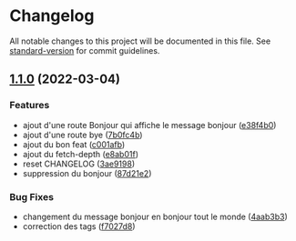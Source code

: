 # Changelog

All notable changes to this project will be documented in this file. See [standard-version](https://github.com/conventional-changelog/standard-version) for commit guidelines.

## [1.1.0](https://github.com/kilrasemifir/devops-cd/compare/v1.0.1...v1.1.0) (2022-03-04)


### Features

* ajout d'une route Bonjour qui affiche le message bonjour ([e38f4b0](https://github.com/kilrasemifir/devops-cd/commit/e38f4b01678c0e2bdbd9493961829b7bf67f208f))
* ajout d'une route bye ([7b0fc4b](https://github.com/kilrasemifir/devops-cd/commit/7b0fc4b27372ac9d775c21b374eb41c73430caa4))
* ajout du bon feat ([c001afb](https://github.com/kilrasemifir/devops-cd/commit/c001afbfa86d38ce56af506e8128ad5a21b05d7b))
* ajout du fetch-depth ([e8ab01f](https://github.com/kilrasemifir/devops-cd/commit/e8ab01f575fba429507620ee71c0b597271a6391))
* reset CHANGELOG ([3ae9198](https://github.com/kilrasemifir/devops-cd/commit/3ae9198e975aa3895daa4f36a6c5e6afe8d8bba8))
* suppression du bonjour ([87d21e2](https://github.com/kilrasemifir/devops-cd/commit/87d21e2ae536908eb405d31006c605d821b3c05a))


### Bug Fixes

* changement du message bonjour en bonjour tout le monde ([4aab3b3](https://github.com/kilrasemifir/devops-cd/commit/4aab3b337a536c41f92e9dfc1444e968213e5d32))
* correction des tags ([f7027d8](https://github.com/kilrasemifir/devops-cd/commit/f7027d87c23d71885facf61caf4e0b56ede08d11))
